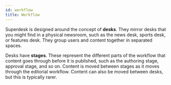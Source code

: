 ```yaml
---
id: workflow
title: Workflow
---
```


Superdesk is designed around the concept of **desks**.
They mirror desks that you might find in a physical newsroom, such as the news desk, sports desk, or features desk.
They group users and content together in separated spaces.

Desks have **stages**.
These represent the different parts of the workflow that content goes through before it is published, such as the authoring stage, approval stage, and so on.
Content is moved between stages as it moves through the editorial workflow.
Content can also be moved between desks, but this is typically rarer.
